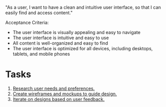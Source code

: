 "As a user, I want to have a clean and intuitive user interface, so that I can easily find and access content."

Acceptance Criteria:
* The user interface is visually appealing and easy to navigate 
* The user interface is intuitive and easy to use 
* All content is well-organized and easy to find 
* The user interface is optimized for all devices, including desktops, tablets, and mobile phones


# Tasks
1. [Research user needs and preferences.](tasks/task_3.1.1.1.md)
2. [Create wireframes and mockups to guide design.](tasks/task_3.1.1.2.md)
3. [Iterate on designs based on user feedback.](tasks/task_3.1.1.3.md)